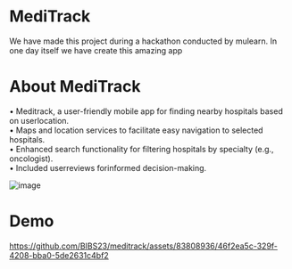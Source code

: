 # MediTrack

We have made this project during a hackathon conducted by mulearn. In one day itself we have create this amazing app

# About MediTrack

• Meditrack, a user-friendly mobile app for finding nearby hospitals based on
userlocation.\
• Maps and location services to facilitate easy navigation to selected
hospitals.\
• Enhanced search functionality for filtering hospitals by specialty (e.g.,
oncologist).\
• Included userreviews forinformed decision-making.

![image](https://github.com/BIBS23/meditrack/assets/83808936/409f4420-0cfc-4d45-abca-269fff6689e3)

# Demo




https://github.com/BIBS23/meditrack/assets/83808936/46f2ea5c-329f-4208-bba0-5de2631c4bf2

